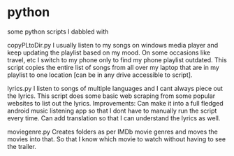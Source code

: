 python
======

some python scripts I dabbled with

copyPLtoDir.py
I usually listen to my songs on windows media player and keep updating the playlist based on my mood. On some occasions like travel, etc I switch to my phone only to find my phone playlist outdated. This script copies the entire list of songs from all over my laptop that are in my playlist to one location [can be in any drive accessible to script].

lyrics.py
I listen to songs of multiple languages and I cant always piece out the lyrics. This script does some basic web scraping from some popular websites to list out the lyrics.
Improvements:
Can make it into a full fledged android music listening app so that I dont have to manually run the script every time.
Can add translation so that I can understand the lyrics as well.

moviegenre.py
Creates folders as per IMDb movie genres and moves the movies into that. So that I know which movie to watch without having to see the trailer.
